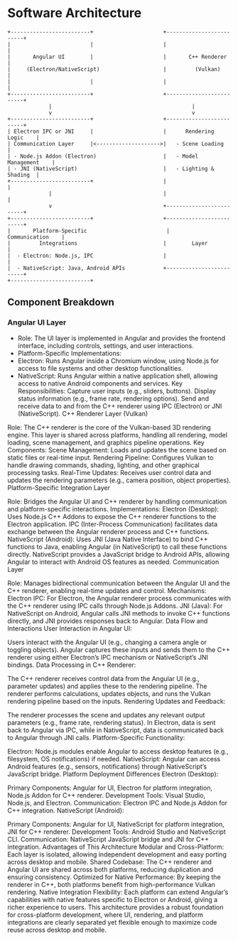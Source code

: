# Software Architecture

```plaintext
+-------------------------+                      +-------------------------+
|                         |                      |                         |
|       Angular UI        |                      |       C++ Renderer      |
|     (Electron/NativeScript)                    |         (Vulkan)        |
|                         |                      |                         |
+-------------------------+                      +-------------------------+
             |                                            |
             v                                            v
+-------------------------+                      +-------------------------+
| Electron IPC or JNI     |                      |      Rendering Logic    |
| Communication Layer     |<-------------------->|   - Scene Loading       |
| - Node.js Addon (Electron)                     |   - Model Management    |
| - JNI (NativeScript)                           |   - Lighting & Shading  |
+-------------------------+                      |                         |
             |                                   |                         |
             v                                   +-------------------------+
+-------------------------+                      +-------------------------+
|       Platform-Specific                         |       Communication    |
|         Integrations                           |        Layer           |
|  - Electron: Node.js, IPC                      |                         |
|  - NativeScript: Java, Android APIs            +-------------------------+
+-------------------------+
```

## Component Breakdown

### Angular UI Layer

- Role: The UI layer is implemented in Angular and provides the frontend interface, including controls, settings, and user interactions.
- Platform-Specific Implementations:
- Electron: Runs Angular inside a Chromium window, using Node.js for access to file systems and other desktop functionalities.
- NativeScript: Runs Angular within a native application shell, allowing access to native Android components and services.
Key Responsibilities:
Capture user inputs (e.g., sliders, buttons).
Display status information (e.g., frame rate, rendering options).
Send and receive data to and from the C++ renderer using IPC (Electron) or JNI (NativeScript).
C++ Renderer Layer (Vulkan)

Role: The C++ renderer is the core of the Vulkan-based 3D rendering engine. This layer is shared across platforms, handling all rendering, model loading, scene management, and graphics pipeline operations.
Key Components:
Scene Management: Loads and updates the scene based on static files or real-time input.
Rendering Pipeline: Configures Vulkan to handle drawing commands, shading, lighting, and other graphical processing tasks.
Real-Time Updates: Receives user control data and updates the rendering parameters (e.g., camera position, object properties).
Platform-Specific Integration Layer

Role: Bridges the Angular UI and C++ renderer by handling communication and platform-specific interactions.
Implementations:
Electron (Desktop):
Uses Node.js C++ Addons to expose the C++ renderer functions to the Electron application.
IPC (Inter-Process Communication) facilitates data exchange between the Angular renderer process and C++ functions.
NativeScript (Android):
Uses JNI (Java Native Interface) to bind C++ functions to Java, enabling Angular (in NativeScript) to call these functions directly.
NativeScript provides a JavaScript bridge to Android APIs, allowing Angular to interact with Android OS features as needed.
Communication Layer

Role: Manages bidirectional communication between the Angular UI and the C++ renderer, enabling real-time updates and control.
Mechanisms:
Electron IPC: For Electron, the Angular renderer process communicates with the C++ renderer using IPC calls through Node.js Addons.
JNI (Java): For NativeScript on Android, Angular calls JNI methods to invoke C++ functions directly, and JNI provides responses back to Angular.
Data Flow and Interactions
User Interaction in Angular UI:

Users interact with the Angular UI (e.g., changing a camera angle or toggling objects).
Angular captures these inputs and sends them to the C++ renderer using either Electron’s IPC mechanism or NativeScript’s JNI bindings.
Data Processing in C++ Renderer:

The C++ renderer receives control data from the Angular UI (e.g., parameter updates) and applies these to the rendering pipeline.
The renderer performs calculations, updates objects, and runs the Vulkan rendering pipeline based on the inputs.
Rendering Updates and Feedback:

The renderer processes the scene and updates any relevant output parameters (e.g., frame rate, rendering status).
In Electron, data is sent back to Angular via IPC, while in NativeScript, data is communicated back to Angular through JNI calls.
Platform-Specific Functionality:

Electron: Node.js modules enable Angular to access desktop features (e.g., filesystem, OS notifications) if needed.
NativeScript: Angular can access Android features (e.g., sensors, notifications) through NativeScript’s JavaScript bridge.
Platform Deployment Differences
Electron (Desktop):

Primary Components: Angular for UI, Electron for platform integration, Node.js Addon for C++ renderer.
Development Tools: Visual Studio, Node.js, and Electron.
Communication: Electron IPC and Node.js Addon for C++ integration.
NativeScript (Android):

Primary Components: Angular for UI, NativeScript for platform integration, JNI for C++ renderer.
Development Tools: Android Studio and NativeScript CLI.
Communication: NativeScript JavaScript bridge and JNI for C++ integration.
Advantages of This Architecture
Modular and Cross-Platform: Each layer is isolated, allowing independent development and easy porting across desktop and mobile.
Shared Codebase: The C++ renderer and Angular UI are shared across both platforms, reducing duplication and ensuring consistency.
Optimized for Native Performance: By keeping the renderer in C++, both platforms benefit from high-performance Vulkan rendering.
Native Integration Flexibility: Each platform can extend Angular’s capabilities with native features specific to Electron or Android, giving a richer experience to users.
This architecture provides a robust foundation for cross-platform development, where UI, rendering, and platform integrations are clearly separated yet flexible enough to maximize code reuse across desktop and mobile.